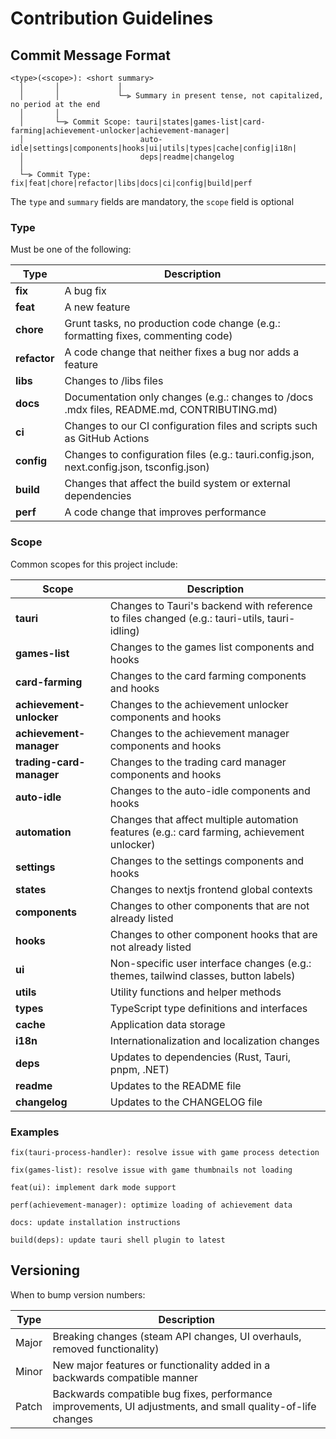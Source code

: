 # Contribution Guidelines

## Commit Message Format

```
<type>(<scope>): <short summary>
  │       │             │
  │       │             └─⫸ Summary in present tense, not capitalized, no period at the end
  │       │
  │       └─⫸ Commit Scope: tauri|states|games-list|card-farming|achievement-unlocker|achievement-manager|
  │                          auto-idle|settings|components|hooks|ui|utils|types|cache|config|i18n|
  │                          deps|readme|changelog                         
  │
  └─⫸ Commit Type: fix|feat|chore|refactor|libs|docs|ci|config|build|perf
```
The `type` and `summary` fields are mandatory, the `scope` field is optional

### Type
Must be one of the following:

| Type         | Description                                                                                |
| ------------ | ------------------------------------------------------------------------------------------ |
| **fix**      | A bug fix                                                                                  |
| **feat**     | A new feature                                                                              |
| **chore**    | Grunt tasks, no production code change (e.g.: formatting fixes, commenting code)           |
| **refactor** | A code change that neither fixes a bug nor adds a feature                                  |
| **libs**     | Changes to /libs files                                                                     |
| **docs**     | Documentation only changes (e.g.: changes to /docs .mdx files, README.md, CONTRIBUTING.md) |
| **ci**       | Changes to our CI configuration files and scripts such as GitHub Actions                   |
| **config**   | Changes to configuration files (e.g.: tauri.config.json, next.config.json, tsconfig.json)  |
| **build**    | Changes that affect the build system or external dependencies                              |
| **perf**     | A code change that improves performance                                                    |

### Scope
Common scopes for this project include:

| Scope                    | Description                                                                                  |
| ------------------------ | -------------------------------------------------------------------------------------------- |
| **tauri**                | Changes to Tauri's backend with reference to files changed (e.g.: tauri-utils, tauri-idling) |
| **games-list**           | Changes to the games list components and hooks                                               |
| **card-farming**         | Changes to the card farming components and hooks                                             |
| **achievement-unlocker** | Changes to the achievement unlocker components and hooks                                     |
| **achievement-manager**  | Changes to the achievement manager components and hooks                                      |
| **trading-card-manager** | Changes to the trading card manager components and hooks                                     |
| **auto-idle**            | Changes to the auto-idle components and hooks                                                |
| **automation**           | Changes that affect multiple automation features (e.g.: card farming, achievement unlocker)  |
| **settings**             | Changes to the settings components and hooks                                                 |
| **states**               | Changes to nextjs frontend global contexts                                                   |
| **components**           | Changes to other components that are not already listed                                      |
| **hooks**                | Changes to other component hooks that are not already listed                                 |
| **ui**                   | Non-specific user interface changes (e.g.: themes, tailwind classes, button labels)          |
| **utils**                | Utility functions and helper methods                                                         |
| **types**                | TypeScript type definitions and interfaces                                                   |
| **cache**                | Application data storage                                                                     |
| **i18n**                 | Internationalization and localization changes                                                |
| **deps**                 | Updates to dependencies (Rust, Tauri, pnpm, .NET)                                            |
| **readme**               | Updates to the README file                                                                   |
| **changelog**            | Updates to the CHANGELOG file                                                                |

### Examples
```
fix(tauri-process-handler): resolve issue with game process detection

fix(games-list): resolve issue with game thumbnails not loading

feat(ui): implement dark mode support

perf(achievement-manager): optimize loading of achievement data

docs: update installation instructions

build(deps): update tauri shell plugin to latest
```

## Versioning
When to bump version numbers:

| Type  | Description                                                                                                 |
| ----- | ----------------------------------------------------------------------------------------------------------- |
| Major | Breaking changes (steam API changes, UI overhauls, removed functionality)                                   |
| Minor | New major features or functionality added in a backwards compatible manner                                  |
| Patch | Backwards compatible bug fixes, performance improvements, UI adjustments, and small quality-of-life changes |
